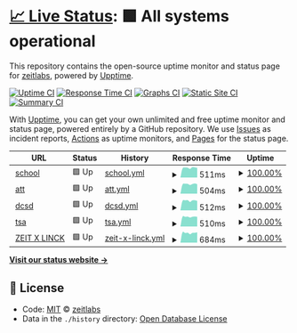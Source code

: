 # [📈 Live Status](https://up.zeit.cx): <!--live status--> **🟩 All systems operational**

This repository contains the open-source uptime monitor and status page for [zeitlabs](https://up.zeit.cx), powered by [Upptime](https://github.com/upptime/upptime).

[![Uptime CI](https://github.com/koj-co/upptime/workflows/Uptime%20CI/badge.svg)](https://github.com/koj-co/upptime/actions?query=workflow%3A%22Uptime+CI%22)
[![Response Time CI](https://github.com/koj-co/upptime/workflows/Response%20Time%20CI/badge.svg)](https://github.com/koj-co/upptime/actions?query=workflow%3A%22Response+Time+CI%22)
[![Graphs CI](https://github.com/koj-co/upptime/workflows/Graphs%20CI/badge.svg)](https://github.com/koj-co/upptime/actions?query=workflow%3A%22Graphs+CI%22)
[![Static Site CI](https://github.com/koj-co/upptime/workflows/Static%20Site%20CI/badge.svg)](https://github.com/koj-co/upptime/actions?query=workflow%3A%22Static+Site+CI%22)
[![Summary CI](https://github.com/koj-co/upptime/workflows/Summary%20CI/badge.svg)](https://github.com/koj-co/upptime/actions?query=workflow%3A%22Summary+CI%22)

With [Upptime](https://upptime.js.org), you can get your own unlimited and free uptime monitor and status page, powered entirely by a GitHub repository. We use [Issues](https://github.com/zeitlabs/uptime-checker/issues) as incident reports, [Actions](https://github.com/zeitlabs/uptime-checker/actions) as uptime monitors, and [Pages](https://up.zeit.cx) for the status page.

<!--start: status pages-->
<!-- This summary is generated by Upptime (https://github.com/upptime/upptime) -->
<!-- Do not edit this manually, your changes will be overwritten -->
<!-- prettier-ignore -->
| URL | Status | History | Response Time | Uptime |
| --- | ------ | ------- | ------------- | ------ |
| <img alt="" src="https://favicons.githubusercontent.com/sch.bikou.in" height="13"> [school](https://sch.bikou.in) | 🟩 Up | [school.yml](https://github.com/zeitlabs/uptime-checker/commits/HEAD/history/school.yml) | <details><summary><img alt="Response time graph" src="./graphs/school/response-time-week.png" height="20"> 511ms</summary><br><a href="https://up.zeit.cx/history/school"><img alt="Response time 540" src="https://img.shields.io/endpoint?url=https%3A%2F%2Fraw.githubusercontent.com%2Fzeitlabs%2Fuptime-checker%2FHEAD%2Fapi%2Fschool%2Fresponse-time.json"></a><br><a href="https://up.zeit.cx/history/school"><img alt="24-hour response time 462" src="https://img.shields.io/endpoint?url=https%3A%2F%2Fraw.githubusercontent.com%2Fzeitlabs%2Fuptime-checker%2FHEAD%2Fapi%2Fschool%2Fresponse-time-day.json"></a><br><a href="https://up.zeit.cx/history/school"><img alt="7-day response time 511" src="https://img.shields.io/endpoint?url=https%3A%2F%2Fraw.githubusercontent.com%2Fzeitlabs%2Fuptime-checker%2FHEAD%2Fapi%2Fschool%2Fresponse-time-week.json"></a><br><a href="https://up.zeit.cx/history/school"><img alt="30-day response time 512" src="https://img.shields.io/endpoint?url=https%3A%2F%2Fraw.githubusercontent.com%2Fzeitlabs%2Fuptime-checker%2FHEAD%2Fapi%2Fschool%2Fresponse-time-month.json"></a><br><a href="https://up.zeit.cx/history/school"><img alt="1-year response time 540" src="https://img.shields.io/endpoint?url=https%3A%2F%2Fraw.githubusercontent.com%2Fzeitlabs%2Fuptime-checker%2FHEAD%2Fapi%2Fschool%2Fresponse-time-year.json"></a></details> | <details><summary><a href="https://up.zeit.cx/history/school">100.00%</a></summary><a href="https://up.zeit.cx/history/school"><img alt="All-time uptime 100.00%" src="https://img.shields.io/endpoint?url=https%3A%2F%2Fraw.githubusercontent.com%2Fzeitlabs%2Fuptime-checker%2FHEAD%2Fapi%2Fschool%2Fuptime.json"></a><br><a href="https://up.zeit.cx/history/school"><img alt="24-hour uptime 100.00%" src="https://img.shields.io/endpoint?url=https%3A%2F%2Fraw.githubusercontent.com%2Fzeitlabs%2Fuptime-checker%2FHEAD%2Fapi%2Fschool%2Fuptime-day.json"></a><br><a href="https://up.zeit.cx/history/school"><img alt="7-day uptime 100.00%" src="https://img.shields.io/endpoint?url=https%3A%2F%2Fraw.githubusercontent.com%2Fzeitlabs%2Fuptime-checker%2FHEAD%2Fapi%2Fschool%2Fuptime-week.json"></a><br><a href="https://up.zeit.cx/history/school"><img alt="30-day uptime 100.00%" src="https://img.shields.io/endpoint?url=https%3A%2F%2Fraw.githubusercontent.com%2Fzeitlabs%2Fuptime-checker%2FHEAD%2Fapi%2Fschool%2Fuptime-month.json"></a><br><a href="https://up.zeit.cx/history/school"><img alt="1-year uptime 100.00%" src="https://img.shields.io/endpoint?url=https%3A%2F%2Fraw.githubusercontent.com%2Fzeitlabs%2Fuptime-checker%2FHEAD%2Fapi%2Fschool%2Fuptime-year.json"></a></details>
| <img alt="" src="https://favicons.githubusercontent.com/att.bikou.in" height="13"> [att](https://att.bikou.in) | 🟩 Up | [att.yml](https://github.com/zeitlabs/uptime-checker/commits/HEAD/history/att.yml) | <details><summary><img alt="Response time graph" src="./graphs/att/response-time-week.png" height="20"> 504ms</summary><br><a href="https://up.zeit.cx/history/att"><img alt="Response time 541" src="https://img.shields.io/endpoint?url=https%3A%2F%2Fraw.githubusercontent.com%2Fzeitlabs%2Fuptime-checker%2FHEAD%2Fapi%2Fatt%2Fresponse-time.json"></a><br><a href="https://up.zeit.cx/history/att"><img alt="24-hour response time 466" src="https://img.shields.io/endpoint?url=https%3A%2F%2Fraw.githubusercontent.com%2Fzeitlabs%2Fuptime-checker%2FHEAD%2Fapi%2Fatt%2Fresponse-time-day.json"></a><br><a href="https://up.zeit.cx/history/att"><img alt="7-day response time 504" src="https://img.shields.io/endpoint?url=https%3A%2F%2Fraw.githubusercontent.com%2Fzeitlabs%2Fuptime-checker%2FHEAD%2Fapi%2Fatt%2Fresponse-time-week.json"></a><br><a href="https://up.zeit.cx/history/att"><img alt="30-day response time 503" src="https://img.shields.io/endpoint?url=https%3A%2F%2Fraw.githubusercontent.com%2Fzeitlabs%2Fuptime-checker%2FHEAD%2Fapi%2Fatt%2Fresponse-time-month.json"></a><br><a href="https://up.zeit.cx/history/att"><img alt="1-year response time 541" src="https://img.shields.io/endpoint?url=https%3A%2F%2Fraw.githubusercontent.com%2Fzeitlabs%2Fuptime-checker%2FHEAD%2Fapi%2Fatt%2Fresponse-time-year.json"></a></details> | <details><summary><a href="https://up.zeit.cx/history/att">100.00%</a></summary><a href="https://up.zeit.cx/history/att"><img alt="All-time uptime 100.00%" src="https://img.shields.io/endpoint?url=https%3A%2F%2Fraw.githubusercontent.com%2Fzeitlabs%2Fuptime-checker%2FHEAD%2Fapi%2Fatt%2Fuptime.json"></a><br><a href="https://up.zeit.cx/history/att"><img alt="24-hour uptime 100.00%" src="https://img.shields.io/endpoint?url=https%3A%2F%2Fraw.githubusercontent.com%2Fzeitlabs%2Fuptime-checker%2FHEAD%2Fapi%2Fatt%2Fuptime-day.json"></a><br><a href="https://up.zeit.cx/history/att"><img alt="7-day uptime 100.00%" src="https://img.shields.io/endpoint?url=https%3A%2F%2Fraw.githubusercontent.com%2Fzeitlabs%2Fuptime-checker%2FHEAD%2Fapi%2Fatt%2Fuptime-week.json"></a><br><a href="https://up.zeit.cx/history/att"><img alt="30-day uptime 100.00%" src="https://img.shields.io/endpoint?url=https%3A%2F%2Fraw.githubusercontent.com%2Fzeitlabs%2Fuptime-checker%2FHEAD%2Fapi%2Fatt%2Fuptime-month.json"></a><br><a href="https://up.zeit.cx/history/att"><img alt="1-year uptime 100.00%" src="https://img.shields.io/endpoint?url=https%3A%2F%2Fraw.githubusercontent.com%2Fzeitlabs%2Fuptime-checker%2FHEAD%2Fapi%2Fatt%2Fuptime-year.json"></a></details>
| <img alt="" src="https://favicons.githubusercontent.com/dcsd.bikou.in" height="13"> [dcsd](https://dcsd.bikou.in) | 🟩 Up | [dcsd.yml](https://github.com/zeitlabs/uptime-checker/commits/HEAD/history/dcsd.yml) | <details><summary><img alt="Response time graph" src="./graphs/dcsd/response-time-week.png" height="20"> 512ms</summary><br><a href="https://up.zeit.cx/history/dcsd"><img alt="Response time 529" src="https://img.shields.io/endpoint?url=https%3A%2F%2Fraw.githubusercontent.com%2Fzeitlabs%2Fuptime-checker%2FHEAD%2Fapi%2Fdcsd%2Fresponse-time.json"></a><br><a href="https://up.zeit.cx/history/dcsd"><img alt="24-hour response time 485" src="https://img.shields.io/endpoint?url=https%3A%2F%2Fraw.githubusercontent.com%2Fzeitlabs%2Fuptime-checker%2FHEAD%2Fapi%2Fdcsd%2Fresponse-time-day.json"></a><br><a href="https://up.zeit.cx/history/dcsd"><img alt="7-day response time 512" src="https://img.shields.io/endpoint?url=https%3A%2F%2Fraw.githubusercontent.com%2Fzeitlabs%2Fuptime-checker%2FHEAD%2Fapi%2Fdcsd%2Fresponse-time-week.json"></a><br><a href="https://up.zeit.cx/history/dcsd"><img alt="30-day response time 502" src="https://img.shields.io/endpoint?url=https%3A%2F%2Fraw.githubusercontent.com%2Fzeitlabs%2Fuptime-checker%2FHEAD%2Fapi%2Fdcsd%2Fresponse-time-month.json"></a><br><a href="https://up.zeit.cx/history/dcsd"><img alt="1-year response time 529" src="https://img.shields.io/endpoint?url=https%3A%2F%2Fraw.githubusercontent.com%2Fzeitlabs%2Fuptime-checker%2FHEAD%2Fapi%2Fdcsd%2Fresponse-time-year.json"></a></details> | <details><summary><a href="https://up.zeit.cx/history/dcsd">100.00%</a></summary><a href="https://up.zeit.cx/history/dcsd"><img alt="All-time uptime 100.00%" src="https://img.shields.io/endpoint?url=https%3A%2F%2Fraw.githubusercontent.com%2Fzeitlabs%2Fuptime-checker%2FHEAD%2Fapi%2Fdcsd%2Fuptime.json"></a><br><a href="https://up.zeit.cx/history/dcsd"><img alt="24-hour uptime 100.00%" src="https://img.shields.io/endpoint?url=https%3A%2F%2Fraw.githubusercontent.com%2Fzeitlabs%2Fuptime-checker%2FHEAD%2Fapi%2Fdcsd%2Fuptime-day.json"></a><br><a href="https://up.zeit.cx/history/dcsd"><img alt="7-day uptime 100.00%" src="https://img.shields.io/endpoint?url=https%3A%2F%2Fraw.githubusercontent.com%2Fzeitlabs%2Fuptime-checker%2FHEAD%2Fapi%2Fdcsd%2Fuptime-week.json"></a><br><a href="https://up.zeit.cx/history/dcsd"><img alt="30-day uptime 100.00%" src="https://img.shields.io/endpoint?url=https%3A%2F%2Fraw.githubusercontent.com%2Fzeitlabs%2Fuptime-checker%2FHEAD%2Fapi%2Fdcsd%2Fuptime-month.json"></a><br><a href="https://up.zeit.cx/history/dcsd"><img alt="1-year uptime 100.00%" src="https://img.shields.io/endpoint?url=https%3A%2F%2Fraw.githubusercontent.com%2Fzeitlabs%2Fuptime-checker%2FHEAD%2Fapi%2Fdcsd%2Fuptime-year.json"></a></details>
| <img alt="" src="https://favicons.githubusercontent.com/tsa-dev.bikou.in" height="13"> [tsa](https://tsa-dev.bikou.in) | 🟩 Up | [tsa.yml](https://github.com/zeitlabs/uptime-checker/commits/HEAD/history/tsa.yml) | <details><summary><img alt="Response time graph" src="./graphs/tsa/response-time-week.png" height="20"> 510ms</summary><br><a href="https://up.zeit.cx/history/tsa"><img alt="Response time 529" src="https://img.shields.io/endpoint?url=https%3A%2F%2Fraw.githubusercontent.com%2Fzeitlabs%2Fuptime-checker%2FHEAD%2Fapi%2Ftsa%2Fresponse-time.json"></a><br><a href="https://up.zeit.cx/history/tsa"><img alt="24-hour response time 495" src="https://img.shields.io/endpoint?url=https%3A%2F%2Fraw.githubusercontent.com%2Fzeitlabs%2Fuptime-checker%2FHEAD%2Fapi%2Ftsa%2Fresponse-time-day.json"></a><br><a href="https://up.zeit.cx/history/tsa"><img alt="7-day response time 510" src="https://img.shields.io/endpoint?url=https%3A%2F%2Fraw.githubusercontent.com%2Fzeitlabs%2Fuptime-checker%2FHEAD%2Fapi%2Ftsa%2Fresponse-time-week.json"></a><br><a href="https://up.zeit.cx/history/tsa"><img alt="30-day response time 504" src="https://img.shields.io/endpoint?url=https%3A%2F%2Fraw.githubusercontent.com%2Fzeitlabs%2Fuptime-checker%2FHEAD%2Fapi%2Ftsa%2Fresponse-time-month.json"></a><br><a href="https://up.zeit.cx/history/tsa"><img alt="1-year response time 529" src="https://img.shields.io/endpoint?url=https%3A%2F%2Fraw.githubusercontent.com%2Fzeitlabs%2Fuptime-checker%2FHEAD%2Fapi%2Ftsa%2Fresponse-time-year.json"></a></details> | <details><summary><a href="https://up.zeit.cx/history/tsa">100.00%</a></summary><a href="https://up.zeit.cx/history/tsa"><img alt="All-time uptime 100.00%" src="https://img.shields.io/endpoint?url=https%3A%2F%2Fraw.githubusercontent.com%2Fzeitlabs%2Fuptime-checker%2FHEAD%2Fapi%2Ftsa%2Fuptime.json"></a><br><a href="https://up.zeit.cx/history/tsa"><img alt="24-hour uptime 100.00%" src="https://img.shields.io/endpoint?url=https%3A%2F%2Fraw.githubusercontent.com%2Fzeitlabs%2Fuptime-checker%2FHEAD%2Fapi%2Ftsa%2Fuptime-day.json"></a><br><a href="https://up.zeit.cx/history/tsa"><img alt="7-day uptime 100.00%" src="https://img.shields.io/endpoint?url=https%3A%2F%2Fraw.githubusercontent.com%2Fzeitlabs%2Fuptime-checker%2FHEAD%2Fapi%2Ftsa%2Fuptime-week.json"></a><br><a href="https://up.zeit.cx/history/tsa"><img alt="30-day uptime 100.00%" src="https://img.shields.io/endpoint?url=https%3A%2F%2Fraw.githubusercontent.com%2Fzeitlabs%2Fuptime-checker%2FHEAD%2Fapi%2Ftsa%2Fuptime-month.json"></a><br><a href="https://up.zeit.cx/history/tsa"><img alt="1-year uptime 100.00%" src="https://img.shields.io/endpoint?url=https%3A%2F%2Fraw.githubusercontent.com%2Fzeitlabs%2Fuptime-checker%2FHEAD%2Fapi%2Ftsa%2Fuptime-year.json"></a></details>
| <img alt="" src="https://favicons.githubusercontent.com/www.zeitxlinck.com" height="13"> [ZEIT X LINCK](https://www.zeitxlinck.com) | 🟩 Up | [zeit-x-linck.yml](https://github.com/zeitlabs/uptime-checker/commits/HEAD/history/zeit-x-linck.yml) | <details><summary><img alt="Response time graph" src="./graphs/zeit-x-linck/response-time-week.png" height="20"> 684ms</summary><br><a href="https://up.zeit.cx/history/zeit-x-linck"><img alt="Response time 695" src="https://img.shields.io/endpoint?url=https%3A%2F%2Fraw.githubusercontent.com%2Fzeitlabs%2Fuptime-checker%2FHEAD%2Fapi%2Fzeit-x-linck%2Fresponse-time.json"></a><br><a href="https://up.zeit.cx/history/zeit-x-linck"><img alt="24-hour response time 684" src="https://img.shields.io/endpoint?url=https%3A%2F%2Fraw.githubusercontent.com%2Fzeitlabs%2Fuptime-checker%2FHEAD%2Fapi%2Fzeit-x-linck%2Fresponse-time-day.json"></a><br><a href="https://up.zeit.cx/history/zeit-x-linck"><img alt="7-day response time 684" src="https://img.shields.io/endpoint?url=https%3A%2F%2Fraw.githubusercontent.com%2Fzeitlabs%2Fuptime-checker%2FHEAD%2Fapi%2Fzeit-x-linck%2Fresponse-time-week.json"></a><br><a href="https://up.zeit.cx/history/zeit-x-linck"><img alt="30-day response time 677" src="https://img.shields.io/endpoint?url=https%3A%2F%2Fraw.githubusercontent.com%2Fzeitlabs%2Fuptime-checker%2FHEAD%2Fapi%2Fzeit-x-linck%2Fresponse-time-month.json"></a><br><a href="https://up.zeit.cx/history/zeit-x-linck"><img alt="1-year response time 695" src="https://img.shields.io/endpoint?url=https%3A%2F%2Fraw.githubusercontent.com%2Fzeitlabs%2Fuptime-checker%2FHEAD%2Fapi%2Fzeit-x-linck%2Fresponse-time-year.json"></a></details> | <details><summary><a href="https://up.zeit.cx/history/zeit-x-linck">100.00%</a></summary><a href="https://up.zeit.cx/history/zeit-x-linck"><img alt="All-time uptime 100.00%" src="https://img.shields.io/endpoint?url=https%3A%2F%2Fraw.githubusercontent.com%2Fzeitlabs%2Fuptime-checker%2FHEAD%2Fapi%2Fzeit-x-linck%2Fuptime.json"></a><br><a href="https://up.zeit.cx/history/zeit-x-linck"><img alt="24-hour uptime 100.00%" src="https://img.shields.io/endpoint?url=https%3A%2F%2Fraw.githubusercontent.com%2Fzeitlabs%2Fuptime-checker%2FHEAD%2Fapi%2Fzeit-x-linck%2Fuptime-day.json"></a><br><a href="https://up.zeit.cx/history/zeit-x-linck"><img alt="7-day uptime 100.00%" src="https://img.shields.io/endpoint?url=https%3A%2F%2Fraw.githubusercontent.com%2Fzeitlabs%2Fuptime-checker%2FHEAD%2Fapi%2Fzeit-x-linck%2Fuptime-week.json"></a><br><a href="https://up.zeit.cx/history/zeit-x-linck"><img alt="30-day uptime 100.00%" src="https://img.shields.io/endpoint?url=https%3A%2F%2Fraw.githubusercontent.com%2Fzeitlabs%2Fuptime-checker%2FHEAD%2Fapi%2Fzeit-x-linck%2Fuptime-month.json"></a><br><a href="https://up.zeit.cx/history/zeit-x-linck"><img alt="1-year uptime 100.00%" src="https://img.shields.io/endpoint?url=https%3A%2F%2Fraw.githubusercontent.com%2Fzeitlabs%2Fuptime-checker%2FHEAD%2Fapi%2Fzeit-x-linck%2Fuptime-year.json"></a></details>

<!--end: status pages-->

[**Visit our status website →**](https://up.zeit.cx)

## 📄 License

- Code: [MIT](./LICENSE) © [zeitlabs](https://up.zeit.cx)
- Data in the `./history` directory: [Open Database License](https://opendatacommons.org/licenses/odbl/1-0/)
